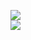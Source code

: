 [![](https://img.shields.io/badge/Made%20With-Github%20Spray-lightgrey.svg?style=for-the-badge&logo=github)](https://github.com/Annihil/github-spray#19993)  
[![](https://i.imgur.com/2DrTn0Z.gif)](https://github.com/Annihil/github-spray)